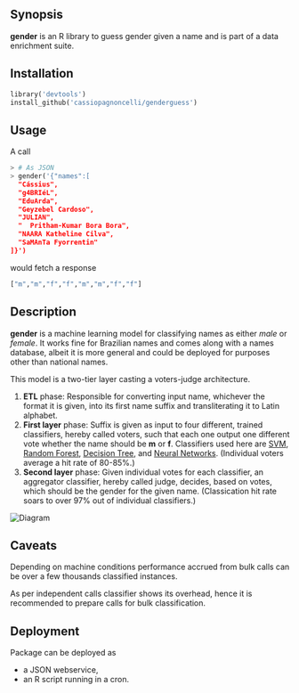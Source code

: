 ## Synopsis

__gender__ is an R library to guess gender given a name and is part of a data enrichment suite.

## Installation

```python
library('devtools')
install_github('cassiopagnoncelli/genderguess')
```

## Usage

A call

```python
> # As JSON
> gender('{"names":[
  "Cássius",
  "g4BRIéL",
  "EduArda",
  "Geyzebel Cardoso",
  "JULIAN",
  "  Pritham-Kumar Bora Bora",
  "NAARA Katheline Cilva",
  "SaMAnTa Fyorrentin"
]}')
```

would fetch a response

```python
["m","m","f","f","m","m","f","f"] 
```

## Description

__gender__ is a machine learning model for classifying names as either _male_ or _female_. It works fine for Brazilian names and comes along with a names database, albeit it is more general and could be deployed for purposes other than national names.

This model is a two-tier layer casting a voters-judge architecture. 

1. **ETL** phase: Responsible for converting input name, whichever the format it is given, into its first name suffix and transliterating it to Latin alphabet.
2. **First layer** phase: Suffix is given as input to four different, trained classifiers, hereby called voters, such that each one output one different vote whether the name should be **m** or **f**. Classifiers used here are 
[SVM](https://en.wikipedia.org/wiki/Support_vector_machine),
[Random Forest](https://en.wikipedia.org/wiki/Random_forest),
[Decision Tree](https://en.wikipedia.org/wiki/Decision_tree), and
[Neural Networks](https://en.wikipedia.org/wiki/Artificial_neural_network).
(Individual voters average a hit rate of 80-85%.)
3. **Second layer** phase: Given individual votes for each classifier, an aggregator classifier, hereby called judge, decides, based on votes, which should be the gender for the given name. (Classication hit rate soars to over 97% out of individual classifiers.)

![Diagram](./assets/gender.png)

## Caveats

Depending on machine conditions performance accrued from bulk calls can be over a few thousands classified instances.

As per independent calls classifier shows its overhead, hence it is recommended to prepare calls for bulk classification.

## Deployment

Package can be deployed as 

* a JSON webservice,
* an R script running in a cron.


